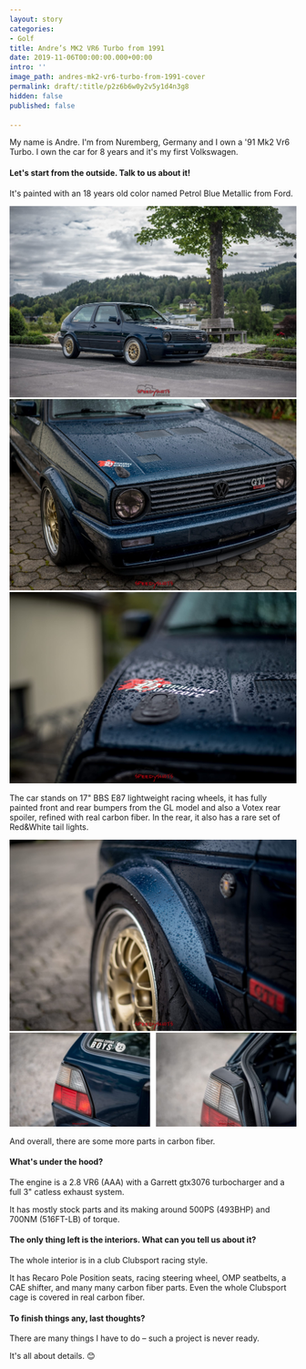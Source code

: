 ```yaml
---
layout: story
categories:
- Golf
title: Andre’s MK2 VR6 Turbo from 1991
date: 2019-11-06T00:00:00.000+00:00
intro: ''
image_path: andres-mk2-vr6-turbo-from-1991-cover
permalink: draft/:title/p2z6b6w0y2v5y1d4n3g8
hidden: false
published: false

---
```

My name is Andre. I'm from Nuremberg, Germany and I own a '91 Mk2 Vr6 Turbo. I own the car for 8 years and it's my first Volkswagen.

#### Let's start from the outside. Talk to us about it!

It's painted with an 18 years old color named Petrol Blue Metallic from Ford.

![](/assets/images/uploads/andres-mk2-vr6-turbo-from-1991-exterior-1.jpg)![](/assets/images/uploads/andres-mk2-vr6-turbo-from-1991-exterior.jpg)![](/assets/images/uploads/andres-mk2-vr6-turbo-from-1991-exterior-detail.jpg)

The car stands on 17" BBS E87 lightweight racing wheels, it has fully painted front and rear bumpers from the GL model and also a Votex rear spoiler, refined with real carbon fiber. In the rear, it also has a rare set of Red&White tail lights.

![](/assets/images/uploads/andres-mk2-vr6-turbo-from-1991-wheels.jpg)![](/assets/images/uploads/andres-mk2-vr6-turbo-from-1991-exterior-tails.jpg)

And overall, there are some more parts in carbon fiber.

#### What's under the hood?

The engine is a 2.8 VR6 (AAA) with a Garrett gtx3076 turbocharger and a full 3" catless exhaust system.

It has mostly stock parts and its making around 500PS (493BHP) and 700NM (516FT-LB) of torque.

#### The only thing left is the interiors. What can you tell us about it?

The whole interior is in a club Clubsport racing style.

It has Recaro Pole Position seats, racing steering wheel, OMP seatbelts, a CAE shifter, and many many carbon fiber parts. Even the whole Clubsport cage is covered in real carbon fiber.

#### To finish things any, last thoughts?

There are many things I have to do – such a project is never ready.

It's all about details. 😊